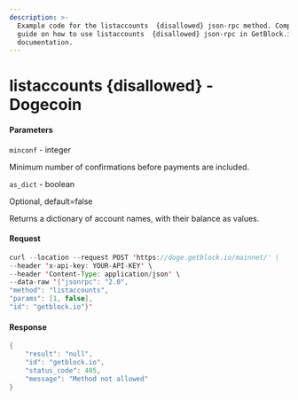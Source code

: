 ```yaml
---
description: >-
  Example code for the listaccounts  {disallowed} json-rpc method. Сomplete
  guide on how to use listaccounts  {disallowed} json-rpc in GetBlock.io Web3
  documentation.
---
```


# listaccounts {disallowed} - Dogecoin

#### Parameters

`minconf` - integer

Minimum number of confirmations before payments are included.

`as_dict` - boolean

Optional, default=false

Returns a dictionary of account names, with their balance as values.

#### Request

```java
curl --location --request POST 'https://doge.getblock.io/mainnet/' \
--header 'x-api-key: YOUR-API-KEY' \
--header 'Content-Type: application/json' \
--data-raw '{"jsonrpc": "2.0",
"method": "listaccounts",
"params": [1, false],
"id": "getblock.io"}'
```

#### Response

```java
{
    "result": "null",
    "id": "getblock.io",
    "status_code": 405,
    "message": "Method not allowed"
}
```
